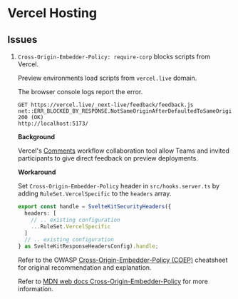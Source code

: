 # Vercel Hosting

## Issues

1. `Cross-Origin-Embedder-Policy: require-corp` blocks scripts from Vercel.

   Preview environments load scripts from `vercel.live` domain.

   The browser console logs report the error.

   ```http
   GET https://vercel.live/_next-live/feedback/feedback.js net::ERR_BLOCKED_BY_RESPONSE.NotSameOriginAfterDefaultedToSameOriginByCoep 200 (OK)
   http://localhost:5173/
   ```

   **Background**

   Vercel's [Comments](https://vercel.com/docs/workflow-collaboration/comments) workflow collaboration tool allow Teams and invited participants to give direct feedback on preview deployments.

   **Workaround**

   Set `Cross-Origin-Embedder-Policy` header in `src/hooks.server.ts` by adding `RuleSet.VercelSpecific` to the `headers` array.

   ```ts
   export const handle = SvelteKitSecurityHeaders({
     headers: [
       // .. existing configuration
       ...RuleSet.VercelSpecific
     ]
     // .. existing configuration
   } as SvelteKitResponseHeadersConfig).handle;
   ```

   Refer to the OWASP [Cross-Origin-Embedder-Policy (COEP)](https://cheatsheetseries.owasp.org/cheatsheets/HTTP_Headers_Cheat_Sheet.html#cross-origin-embedder-policy-coep) cheatsheet for original recommendation and explanation.

   Refer to [MDN web docs Cross-Origin-Embedder-Policy](https://developer.mozilla.org/en-US/docs/Web/HTTP/Headers/Cross-Origin-Embedder-Policy) for more information.
